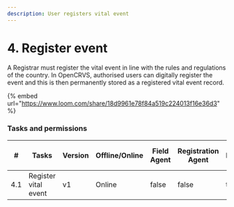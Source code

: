 ```yaml
---
description: User registers vital event
---
```


# 4. Register event

A Registrar must register the vital event in line with the rules and regulations of the country. In OpenCRVS, authorised users can digitally register the event and this is then permanently stored as a registered vital event record.

{% embed url="https://www.loom.com/share/18d9961e78f84a519c224013f16e36d3" %}

### Tasks and permissions

<table><thead><tr><th>#</th><th>Tasks</th><th>Version</th><th>Offline/Online</th><th data-type="checkbox">Field Agent</th><th data-type="checkbox">Registration Agent</th><th data-type="checkbox">Registrar</th><th data-type="checkbox">National Registrar</th><th data-type="checkbox">Performance Manager</th><th data-type="checkbox">Local System Admin</th><th data-type="checkbox">National System Admin</th></tr></thead><tbody><tr><td>4.1</td><td>Register vital event</td><td>v1</td><td>Online</td><td>false</td><td>false</td><td>true</td><td>true</td><td>false</td><td>false</td><td>false</td></tr></tbody></table>
